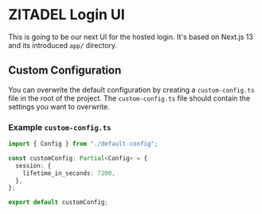# ZITADEL Login UI

This is going to be our next UI for the hosted login. It's based on Next.js 13 and its introduced `app/` directory.

## Custom Configuration

You can overwrite the default configuration by creating a `custom-config.ts` file in the root of the project. The `custom-config.ts` file should contain the settings you want to overwrite.

### Example `custom-config.ts`

```typescript
import { Config } from "./default-config";

const customConfig: Partial<Config> = {
  session: {
    lifetime_in_seconds: 7200,
  },
};

export default customConfig;
```
